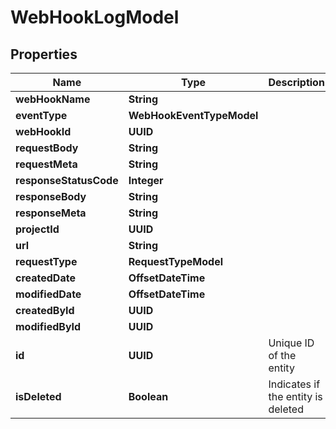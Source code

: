 

# WebHookLogModel


## Properties

| Name | Type | Description | Notes |
|------------ | ------------- | ------------- | -------------|
|**webHookName** | **String** |  |  [optional] |
|**eventType** | **WebHookEventTypeModel** |  |  |
|**webHookId** | **UUID** |  |  |
|**requestBody** | **String** |  |  [optional] |
|**requestMeta** | **String** |  |  [optional] |
|**responseStatusCode** | **Integer** |  |  |
|**responseBody** | **String** |  |  [optional] |
|**responseMeta** | **String** |  |  [optional] |
|**projectId** | **UUID** |  |  |
|**url** | **String** |  |  [optional] |
|**requestType** | **RequestTypeModel** |  |  |
|**createdDate** | **OffsetDateTime** |  |  [optional] |
|**modifiedDate** | **OffsetDateTime** |  |  [optional] |
|**createdById** | **UUID** |  |  |
|**modifiedById** | **UUID** |  |  [optional] |
|**id** | **UUID** | Unique ID of the entity |  |
|**isDeleted** | **Boolean** | Indicates if the entity is deleted |  |



